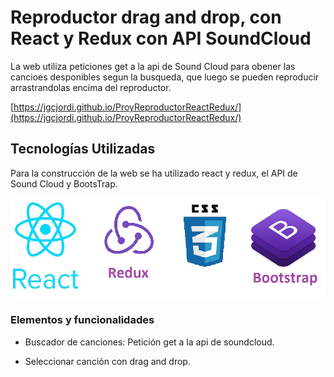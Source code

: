 # Reproductor drag and drop, con React y Redux con API SoundCloud

La web utiliza peticiones get a la api de Sound Cloud para obener las cancioes desponibles segun la busqueda, que luego se pueden reproducir arrastrandolas encima del reproductor.

[https://jgcjordi.github.io/ProyReproductorReactRedux/](https://jgcjordi.github.io/ProyReproductorReactRedux/)

<!-- ![image](https://raw.githubusercontent.com/jgcjordi/proyectoSoundCloud/master/ejemploReadme.jpg) -->

## Tecnologías Utilizadas

Para la construcción de la web se ha utilizado react y redux, el API de Sound Cloud y BootsTrap.

![image](https://raw.githubusercontent.com/jgcjordi/ProyReproductorReactRedux/master/readme/tecnologias.png)

### Elementos y funcionalidades

* Buscador de canciones: Petición get a la api de soundcloud.

* Seleccionar canción con drag and drop.

<!-- * Player controller -->

